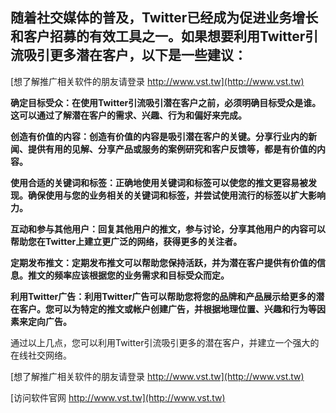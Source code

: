 ## **随着社交媒体的普及，Twitter已经成为促进业务增长和客户招募的有效工具之一。如果想要利用Twitter引流吸引更多潜在客户，以下是一些建议：**

[想了解推广相关软件的朋友请登录 http://www.vst.tw](http://www.vst.tw)

**确定目标受众：在使用Twitter引流吸引潜在客户之前，必须明确目标受众是谁。这可以通过了解潜在客户的需求、兴趣、行为和偏好来完成。**

**创造有价值的内容：创造有价值的内容是吸引潜在客户的关键。分享行业内的新闻、提供有用的见解、分享产品或服务的案例研究和客户反馈等，都是有价值的内容。**

**使用合适的关键词和标签：正确地使用关键词和标签可以使您的推文更容易被发现。确保使用与您的业务相关的关键词和标签，并尝试使用流行的标签以扩大影响力。**

**互动和参与其他用户：回复其他用户的推文，参与讨论，分享其他用户的内容可以帮助您在Twitter上建立更广泛的网络，获得更多的关注者。**

**定期发布推文：定期发布推文可以帮助您保持活跃，并为潜在客户提供有价值的信息。推文的频率应该根据您的业务需求和目标受众而定。**

**利用Twitter广告：利用Twitter广告可以帮助您将您的品牌和产品展示给更多的潜在客户。您可以为特定的推文或帐户创建广告，并根据地理位置、兴趣和行为等因素来定向广告。**

通过以上几点，您可以利用Twitter引流吸引更多的潜在客户，并建立一个强大的在线社交网络。

[想了解推广相关软件的朋友请登录 http://www.vst.tw](http://www.vst.tw)


[访问软件官网 http://www.vst.tw](http://www.vst.tw)
